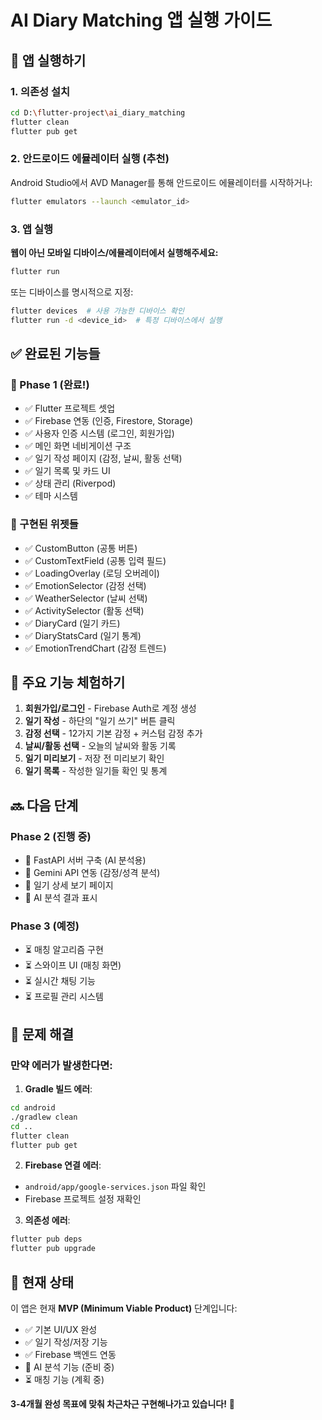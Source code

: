 # AI Diary Matching 앱 실행 가이드

## 📱 앱 실행하기

### 1. 의존성 설치
```bash
cd D:\flutter-project\ai_diary_matching
flutter clean
flutter pub get
```

### 2. 안드로이드 에뮬레이터 실행 (추천)
Android Studio에서 AVD Manager를 통해 안드로이드 에뮬레이터를 시작하거나:
```bash
flutter emulators --launch <emulator_id>
```

### 3. 앱 실행
**웹이 아닌 모바일 디바이스/에뮬레이터에서 실행해주세요:**
```bash
flutter run
```

또는 디바이스를 명시적으로 지정:
```bash
flutter devices  # 사용 가능한 디바이스 확인
flutter run -d <device_id>  # 특정 디바이스에서 실행
```

## ✅ 완료된 기능들

### 🎯 Phase 1 (완료!)
- ✅ Flutter 프로젝트 셋업
- ✅ Firebase 연동 (인증, Firestore, Storage)
- ✅ 사용자 인증 시스템 (로그인, 회원가입)
- ✅ 메인 화면 네비게이션 구조
- ✅ 일기 작성 페이지 (감정, 날씨, 활동 선택)
- ✅ 일기 목록 및 카드 UI
- ✅ 상태 관리 (Riverpod)
- ✅ 테마 시스템

### 🔧 구현된 위젯들
- ✅ CustomButton (공통 버튼)
- ✅ CustomTextField (공통 입력 필드)
- ✅ LoadingOverlay (로딩 오버레이)
- ✅ EmotionSelector (감정 선택)
- ✅ WeatherSelector (날씨 선택)
- ✅ ActivitySelector (활동 선택)
- ✅ DiaryCard (일기 카드)
- ✅ DiaryStatsCard (일기 통계)
- ✅ EmotionTrendChart (감정 트렌드)

## 🎨 주요 기능 체험하기

1. **회원가입/로그인** - Firebase Auth로 계정 생성
2. **일기 작성** - 하단의 "일기 쓰기" 버튼 클릭
3. **감정 선택** - 12가지 기본 감정 + 커스텀 감정 추가
4. **날씨/활동 선택** - 오늘의 날씨와 활동 기록
5. **일기 미리보기** - 저장 전 미리보기 확인
6. **일기 목록** - 작성한 일기들 확인 및 통계

## 🔜 다음 단계

### Phase 2 (진행 중)
- 🔄 FastAPI 서버 구축 (AI 분석용)
- 🔄 Gemini API 연동 (감정/성격 분석)
- 🔄 일기 상세 보기 페이지
- 🔄 AI 분석 결과 표시

### Phase 3 (예정)
- ⏳ 매칭 알고리즘 구현
- ⏳ 스와이프 UI (매칭 화면)
- ⏳ 실시간 채팅 기능
- ⏳ 프로필 관리 시스템

## 🚨 문제 해결

### 만약 에러가 발생한다면:

1. **Gradle 빌드 에러**:
```bash
cd android
./gradlew clean
cd ..
flutter clean
flutter pub get
```

2. **Firebase 연결 에러**:
- `android/app/google-services.json` 파일 확인
- Firebase 프로젝트 설정 재확인

3. **의존성 에러**:
```bash
flutter pub deps
flutter pub upgrade
```

## 📝 현재 상태

이 앱은 현재 **MVP (Minimum Viable Product)** 단계입니다:
- ✅ 기본 UI/UX 완성
- ✅ 일기 작성/저장 기능
- ✅ Firebase 백엔드 연동
- 🔄 AI 분석 기능 (준비 중)
- ⏳ 매칭 기능 (계획 중)

**3-4개월 완성 목표에 맞춰 차근차근 구현해나가고 있습니다!** 🎯
